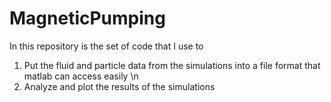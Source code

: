 # MagneticPumping

In this repository is the set of code that I use to 

1) Put the fluid and particle data from the simulations into a file format that matlab can access easily \n
2) Analyze and plot the results of the simulations
